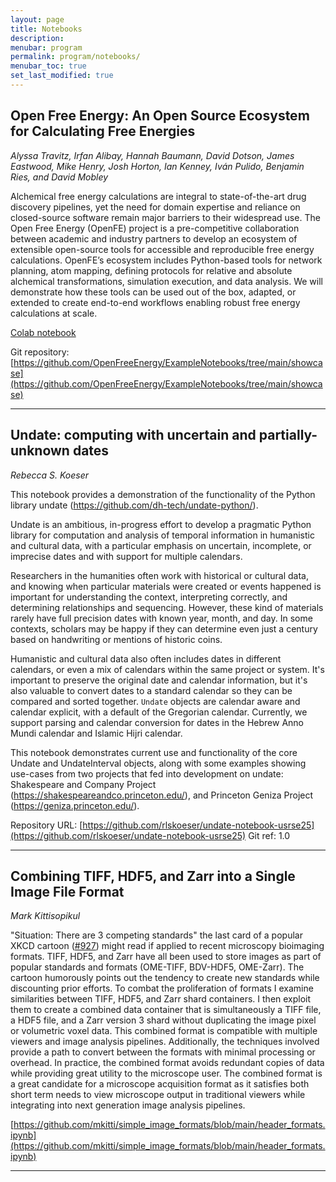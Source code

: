```yaml
---
layout: page
title: Notebooks
description:
menubar: program
permalink: program/notebooks/
menubar_toc: true
set_last_modified: true
---
```


<a name="n-energy"></a>
## Open Free Energy: An Open Source Ecosystem for Calculating Free Energies

_Alyssa Travitz, Irfan Alibay, Hannah Baumann, David Dotson, James Eastwood, Mike Henry, Josh Horton, Ian Kenney, Iván Pulido, Benjamin Ries, and David Mobley_

Alchemical free energy calculations are integral to
state-of-the-art drug discovery pipelines, yet the need for
domain expertise and reliance on closed-source software
remain major barriers to their widespread use. The Open
Free Energy (OpenFE) project is a pre-competitive
collaboration between academic and industry partners to
develop an ecosystem of extensible open-source tools for
accessible and reproducible free energy calculations.
OpenFE’s ecosystem includes Python-based tools for network
planning, atom mapping, defining protocols for relative and
absolute alchemical transformations, simulation execution,
and data analysis. We will demonstrate how these tools can
be used out of the box, adapted, or extended to create
end-to-end workflows enabling robust free energy
calculations at scale.

[Colab notebook](https://colab.research.google.com/github/OpenFreeEnergy/ExampleNotebooks/blob/main/showcase/openfe_showcase.ipynb)

Git repository:
[https://github.com/OpenFreeEnergy/ExampleNotebooks/tree/main/showcase](https://github.com/OpenFreeEnergy/ExampleNotebooks/tree/main/showcase)

------

<a name="n-undate"></a>
## Undate: computing with uncertain and partially-unknown dates

_Rebecca S. Koeser_

This notebook provides a demonstration of the functionality
of the Python library undate (<https://github.com/dh-tech/undate-python/>).

Undate is an ambitious, in-progress effort to develop a
pragmatic Python library for computation and analysis of
temporal information in humanistic and cultural data, with
a particular emphasis on uncertain, incomplete, or
imprecise dates and with support for multiple calendars.

Researchers in the humanities often work with historical or
cultural data, and knowing when particular materials were
created or events happened is important for understanding
the context, interpreting correctly, and determining
relationships and sequencing. However, these kind of
materials rarely have full precision dates with known year,
month, and day. In some contexts, scholars may be happy if
they can determine even just a century based on handwriting
or mentions of historic coins.

Humanistic and cultural data also often includes dates in
different calendars, or even a mix of calendars within the
same project or system. It's important to preserve the
original date and calendar information, but it's also
valuable to convert dates to a standard calendar so they
can be compared and sorted together. `Undate` objects are
calendar aware and calendar explicit, with a default of the
Gregorian calendar. Currently, we support parsing and
calendar conversion for dates in the Hebrew Anno Mundi
calendar and Islamic Hijri calendar.

This notebook demonstrates current use and functionality of
the core Undate and UndateInterval objects, along with some
examples showing use-cases from two projects that fed into
development on undate: Shakespeare and Company Project
(<https://shakespeareandco.princeton.edu/>), and Princeton
Geniza Project (<https://geniza.princeton.edu/>).

Repository URL:
[https://github.com/rlskoeser/undate-notebook-usrse25](https://github.com/rlskoeser/undate-notebook-usrse25)
Git ref: 1.0

------
<a name="n-image"></a>
## Combining TIFF, HDF5, and Zarr into a Single Image File Format

_Mark Kittisopikul_

"Situation: There are 3 competing standards" the last card
of a popular XKCD cartoon ([#927](https://xkcd.com/927/)) might read if applied to
recent microscopy bioimaging formats. TIFF, HDF5, and Zarr
have all been used to store images as part of popular
standards and formats (OME-TIFF, BDV-HDF5, OME-Zarr). The
cartoon humorously points out the tendency to create new
standards while discounting prior efforts. To combat the
proliferation of formats I examine similarities between
TIFF, HDF5, and Zarr shard containers. I then exploit them
to create a combined data container that is simultaneously
a TIFF file, a HDF5 file, and a Zarr version 3 shard
without duplicating the image pixel or volumetric voxel
data. This combined format is compatible with multiple
viewers and image analysis pipelines. Additionally, the
techniques involved provide a path to convert between the
formats with minimal processing or overhead. In practice,
the combined format avoids redundant copies of data while
providing great utility to the microscope user. The
combined format is a great candidate for a microscope
acquisition format as it satisfies both short term needs to
view microscope output in traditional viewers while
integrating into next generation image analysis pipelines.

[https://github.com/mkitti/simple_image_formats/blob/main/header_formats.ipynb](https://github.com/mkitti/simple_image_formats/blob/main/header_formats.ipynb)

------
